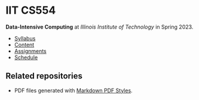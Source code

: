 # IIT CS554

**Data-Intensive Computing** at
*Illinois Institute of Technology* in
Spring 2023.

- [Syllabus](https://github.com/hanggrian/IIT-CS554/blob/assets/syllabus.pdf)
- [Content](https://github.com/hanggrian/IIT-CS554/tree/assets/)
- [Assignments](assignments/)
- [Schedule](.ical/)

## Related repositories

- PDF files generated with [Markdown PDF Styles](https://github.com/hanggrian/markdown-pdf-styles/).
